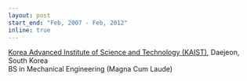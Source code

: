 ```yaml
---
layout: post
start_end: "Feb, 2007 - Feb, 2012"
inline: true
---
```


[Korea Advanced Institute of Science and Technology (KAIST)](https://www.kaist.ac.kr), Daejeon, South Korea \
BS in Mechanical Engineering (Magna Cum Laude)
